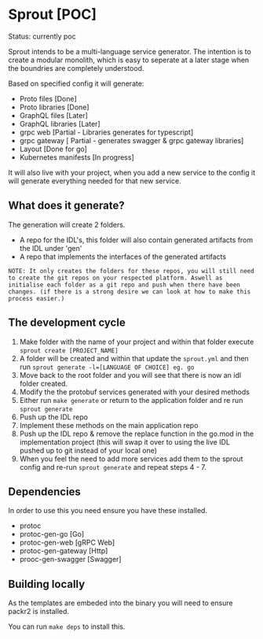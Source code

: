 # Sprout [POC]

Status: currently poc

Sprout intends to be a multi-language service generator. The intention is to create a modular monolith, which is easy to seperate at a later stage when the boundries are completely understood.

Based on specified config it will generate:
  * Proto files [Done]
  * Proto libraries [Done]
  * GraphQL files [Later]
  * GraphQL libraries [Later]
  * grpc web [Partial - Libraries generates for typescript]
  * grpc gateway [ Partial  - generates swagger & grpc gateway libraries]
  * Layout [Done for go]
  * Kubernetes manifests [In progress]

It will also live with your project, when you add a new service to the config it will generate everything needed for that new service.

## What does it generate?

The generation will create 2 folders.

* A repo for the IDL's, this folder will also contain generated artifacts from the IDL under 'gen'
* A repo that implements the interfaces of the generated artifacts

`NOTE: It only creates the folders for these repos, you will still need to create the git repos on your respected platform. Aswell as initialise each folder as a git repo and push when there have been changes. (if there is a strong desire we can look at how to make this process easier.)`

## The development cycle

1) Make folder with the name of your project and within that folder execute `sprout create [PROJECT_NAME]`
2) A folder will be created and within that update the `sprout.yml` and then run `sprout generate -l=[LANGUAGE OF CHOICE] eg. go`
3) Move back to the root folder and you will see that there is now an idl folder created.
4) Modify the the protobuf services generated with your desired methods
5) Either run `make generate` or return to the application folder and re run `sprout generate`
6) Push up the IDL repo
6) Implement these methods on the main application repo
7) Push up the IDL repo & remove the replace function in the go.mod in the implementation project (this will swap it over to using the live IDL pushed up to git instead of your local one)
8) When you feel the need to add more services add them to the sprout config and re-run `sprout generate` and repeat steps 4 - 7.

## Dependencies

In order to use this you need ensure you have these installed.
* protoc
* protoc-gen-go [Go]
* protoc-gen-web [gRPC Web]
* protoc-gen-gateway [Http]
* prooc-gen-swagger [Swagger]

## Building locally

As the templates are embeded into the binary you will need to ensure packr2 is installed.

You can run `make deps` to install this.

